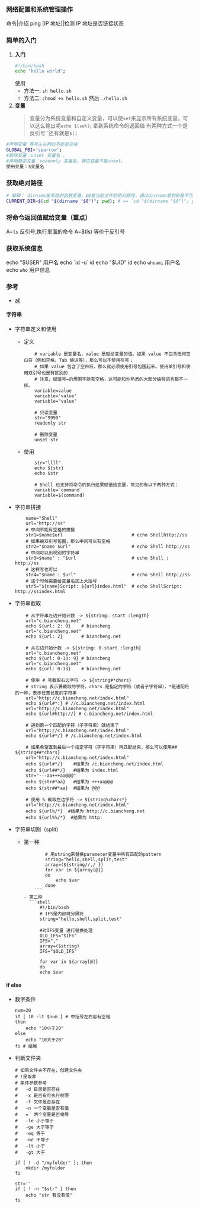### 网络配置和系统管理操作

命令|介绍
ping [IP 地址]|检测 IP 地址是否链接状态

### 简单的入门

1. **入门**
   ```sh
   #!/bin/bash
   echo "hello world";
   ```
   使用
   - 方法一: `sh hello.sh`
   - 方法二: `chmod +x hello.sh` 然后 `./hello.sh`
2. **变量**
   > 变量分为系统变量和自定义变量，可以使`set`来显示所有系统变量。可以这么输出呢`echo $(set)`; 拿到系统命令的返回值 有两种方式一个是反引号``还有就是`$()`

```sh
#声明变量 等号左右两边不能有空格
GLOBAL_FBI='sparrow';
#删除变量：unset 变量名 。
#声明静态变量：readonly 变量名，静态变量不能unset。
使用变量：$变量名
```

### 获取绝对路径

```sh
# 解释： dirname是系统的函数变量，$0是当前文件的绝对路径，通过dirname拿到的是不包含文件名的绝对路径。cd切换过去再执行pwd获取当前的路径。
CURRENT_DIR=$(cd "$(dirname "$0")"; pwd); # == `cd "$(dirname "$0")"; pwd`

```

### 将命令返回值赋给变量（重点）

A=`ls` 反引号,执行里面的命令
A=$(ls) 等价于反引号

### 获取系统信息

echo "$USER"  用户名
echo `id -u`  id
echo "$UID" id
echo `whoami` 用户名
echo `who` 用户信息

### 参考

- [all](https://blog.csdn.net/weixin_43848456/article/details/123779136)

#### 字符串

- 字符串定义和使用

  - 定义

    ```shell
        # variable 是变量名，value 是赋给变量的值。如果 value 不包含任何空白符（例如空格、Tab 缩进等），那么可以不使用引号；
        # 如果 value 包含了空白符，那么就必须使用引号包围起来。使用单引号和使用双引号也是有区别的
        # 注意，赋值号=的周围不能有空格，这可能和你熟悉的大部分编程语言都不一样。
        variable=value
        variable='value'
        variable="value"

        # 只读变量
        str="9999"
        readonly str

        # 删除变量
        unset str

    ```

  - 使用

    ```shell
        str="llll"
        echo ${str}
        echo $str

        # Shell 也支持将命令的执行结果赋值给变量，常见的有以下两种方式：
        variable=`command`
        variable=$(command)
    ```

- 字符串拼接
  ```shell
      name="Shell"
      url="http://ss"
      # 中间不能有空格的拼接
      str1=$name$url                          # echo Shellhttp://ss
      # 如果被双引号包围，那么中间可以有空格
      str2="$name $url"                       # echo Shell http://ss
      # 中间可以出现别的字符串
      str3=$name" : "$url                     # echo Shell : http://ss
      # 这样写也可以
      str4="$name : $url"                     # echo Shell http://ss
      # 这个时候需要给变量名加上大括号
      str5="${name}Script: ${url}index.html"  # echo ShellScript: http://ssindex.html
  ```
- 字符串截取

  ```shell
      # 从字符串左边开始计数 -> ${string: start :length}
      url="c.biancheng.net"
      echo ${url: 2: 9}    # biancheng
      url="c.biancheng.net"
      echo ${url: 2}       # biancheng.net

      # 从右边开始计数 -> ${string: 0-start :length}
      url="c.biancheng.net"
      echo ${url: 0-13: 9} # biancheng
      url="c.biancheng.net"
      echo ${url: 0-13}    # biancheng.net

      # 使用 # 号截取右边字符 -> ${string#*chars}
      # string 表示要截取的字符，chars 是指定的字符（或者子字符串），*是通配符的一种，表示任意长度的字符串
      url="http://c.biancheng.net/index.html"
      echo ${url#*:} # //c.biancheng.net/index.html
      url="http://c.biancheng.net/index.html"
      echo ${url#http://} # c.biancheng.net/index.html

      # 遇到第一个匹配的字符（子字符串）就结束了
      url="http://c.biancheng.net/index.html"
      echo ${url#*/} # /c.biancheng.net/index.html

      # 如果希望直到最后一个指定字符（子字符串）再匹配结束，那么可以使用## ${string##*chars}
      url="http://c.biancheng.net/index.html"
      echo ${url#*/}    #结果为 /c.biancheng.net/index.html
      echo ${url##*/}   #结果为 index.html
      str="---aa+++aa@@@"
      echo ${str#*aa}   #结果为 +++aa@@@
      echo ${str##*aa}  #结果为 @@@

      # 使用 % 截取左边字符 -> ${string%chars*}
      url="http://c.biancheng.net/index.html"
      echo ${url%/*}  #结果为 http://c.biancheng.net
      echo ${url%%/*}  #结果为 http:
  ```

- 字符串切割（split）
  - 第一种
    ```shell # 原理 ${parameter//pattern/string} 
            # 用string来替换parameter变量中所有匹配的pattern
            string="hello,shell,split,test"  
            array=(${string//,/ })
            for var in ${array[@]}
            do
                echo $var
            done
        ```
    - 第二种
      ```shell
          #!/bin/bash
          # IFS是内部域分隔符
          string="hello,shell,split,test"

          #对IFS变量 进行替换处理
          OLD_IFS="$IFS"
          IFS=","
          array=($string)
          IFS="$OLD_IFS"

          for var in ${array[@]}
          do
          echo $var
      ```

#### if else

- 数字条件
  ```shell
  num=20
  if [ 10 -lt $num ] # 中括号左右留有空格
  then
      echo "10小于20"
  else
      echo "10大于20"
  fi # 结尾
  ```
- 判断文件夹

  ```shell
  # 如果文件夹不存在，创建文件夹
  # !是取非
  # 条件参数参考
  #   -d 目录是否存在
  #   -x 是否有可执行权限
  #   -f 文件是否存在
  #   -n 一个变量是否有值
  #   =  两个变量是否相等
  #   -le 小于等于
  #   -ge 大于等于
  #   -eq 等于
  #   -ne 不等于
  #   -lt 小于
  #   -gt 大于

  if [ ! -d "/myfolder" ]; then
      mkdir /myfolder
  fi

  str=''
  if [ ! -n "$str" ] then
      echo "str 有没有值"
  fi

  ```
